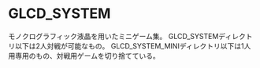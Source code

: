 # GLCD_SYSTEM
モノクログラフィック液晶を用いたミニゲーム集。
GLCD_SYSTEMディレクトリ以下は2人対戦が可能なもの。
GLCD_SYSTEM_MINIディレクトリ以下は1人用専用のもの、対戦用ゲームを切り捨てている。
